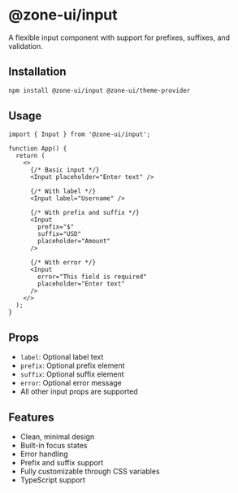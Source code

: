 # @zone-ui/input

A flexible input component with support for prefixes, suffixes, and validation.

## Installation

```bash
npm install @zone-ui/input @zone-ui/theme-provider
```

## Usage

```tsx
import { Input } from '@zone-ui/input';

function App() {
  return (
    <>
      {/* Basic input */}
      <Input placeholder="Enter text" />

      {/* With label */}
      <Input label="Username" />

      {/* With prefix and suffix */}
      <Input
        prefix="$"
        suffix="USD"
        placeholder="Amount"
      />

      {/* With error */}
      <Input
        error="This field is required"
        placeholder="Enter text"
      />
    </>
  );
}
```

## Props

- `label`: Optional label text
- `prefix`: Optional prefix element
- `suffix`: Optional suffix element
- `error`: Optional error message
- All other input props are supported

## Features

- Clean, minimal design
- Built-in focus states
- Error handling
- Prefix and suffix support
- Fully customizable through CSS variables
- TypeScript support
